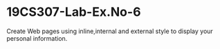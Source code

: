 # 19CS307-Lab-Ex.No-6
Create Web pages using inline,internal and external style to display your personal information.
